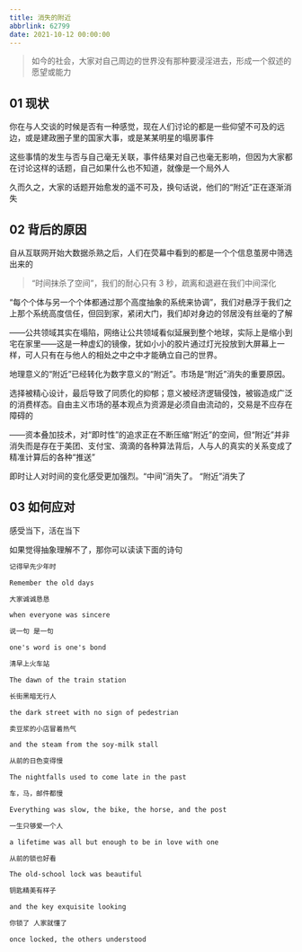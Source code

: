 ```yaml
---
title: 消失的附近
abbrlink: 62799
date: 2021-10-12 00:00:00
---
```


> 如今的社会，大家对自己周边的世界没有那种要浸淫进去，形成一个叙述的愿望或能力

## 01 现状

你在与人交谈的时候是否有一种感觉，现在人们讨论的都是一些仰望不可及的远边，或是建政圈子里的国家大事，或是某某明星的塌房事件

这些事情的发生与否与自己毫无关联，事件结果对自己也毫无影响，但因为大家都在讨论这样的话题，自己如果什么也不知道，就像是一个局外人

久而久之，大家的话题开始愈发的遥不可及，换句话说，他们的“附近”正在逐渐消失

## 02 背后的原因

自从互联网开始大数据杀熟之后，人们在荧幕中看到的都是一个个信息茧房中筛选出来的

> “时间抹杀了空间”，我们的耐心只有 3 秒，疏离和退避在我们中间深化

“每个个体与另一个个体都通过那个高度抽象的系统来协调”，我们对悬浮于我们之上那个系统高度信任，但回到家，紧闭大门，我们却对身边的邻居没有丝毫的了解

——公共领域其实在塌陷，网络让公共领域看似延展到整个地球，实际上是缩小到宅在家里——这是一种虚幻的镜像，犹如小小的胶片通过灯光投放到大屏幕上一样，可人只有在与他人的相处之中之中才能确立自己的世界。

地理意义的“附近”已经转化为数字意义的“附近”。市场是“附近”消失的重要原因。

选择被精心设计，最后导致了同质化的抑郁；意义被经济逻辑侵蚀，被锻造成广泛的消费样态。自由主义市场的基本观点为资源是必须自由流动的，交易是不应存在障碍的

——资本叠加技术，对“即时性”的追求正在不断压缩“附近”的空间，但“附近”并非消失而是存在于美团、支付宝、滴滴的各种算法背后，人与人的真实的关系变成了精准计算后的各种“推送”

即时让人对时间的变化感受更加强烈。“中间”消失了。 “附近”消失了

## 03 如何应对

感受当下，活在当下

如果觉得抽象理解不了，那你可以读读下面的诗句

```txt
记得早先少年时

Remember the old days

大家诚诚恳恳

when everyone was sincere

说一句 是一句

one's word is one's bond

清早上火车站

The dawn of the train station

长街黑暗无行人

the dark street with no sign of pedestrian

卖豆浆的小店冒着热气

and the steam from the soy-milk stall

从前的日色变得慢

The nightfalls used to come late in the past

车，马，邮件都慢

Everything was slow, the bike, the horse, and the post

一生只够爱一个人

a lifetime was all but enough to be in love with one

从前的锁也好看

The old-school lock was beautiful

钥匙精美有样子

and the key exquisite looking

你锁了 人家就懂了

once locked, the others understood
```
